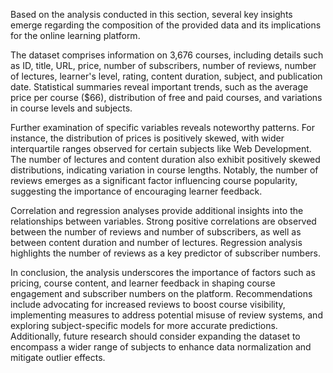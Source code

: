 Based on the analysis conducted in this section, several key insights emerge regarding the composition of the provided data and its implications for the online learning platform.

The dataset comprises information on 3,676 courses, including details such as ID, title, URL, price, number of subscribers, number of reviews, number of lectures, learner's level, rating, content duration, subject, and publication date. Statistical summaries reveal important trends, such as the average price per course ($66), distribution of free and paid courses, and variations in course levels and subjects.

Further examination of specific variables reveals noteworthy patterns. For instance, the distribution of prices is positively skewed, with wider interquartile ranges observed for certain subjects like Web Development. The number of lectures and content duration also exhibit positively skewed distributions, indicating variation in course lengths. Notably, the number of reviews emerges as a significant factor influencing course popularity, suggesting the importance of encouraging learner feedback.

Correlation and regression analyses provide additional insights into the relationships between variables. Strong positive correlations are observed between the number of reviews and number of subscribers, as well as between content duration and number of lectures. Regression analysis highlights the number of reviews as a key predictor of subscriber numbers.

In conclusion, the analysis underscores the importance of factors such as pricing, course content, and learner feedback in shaping course engagement and subscriber numbers on the platform. Recommendations include advocating for increased reviews to boost course visibility, implementing measures to address potential misuse of review systems, and exploring subject-specific models for more accurate predictions. Additionally, future research should consider expanding the dataset to encompass a wider range of subjects to enhance data normalization and mitigate outlier effects.





